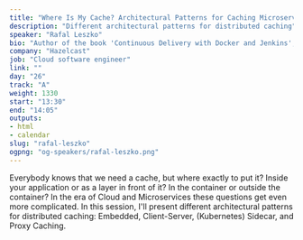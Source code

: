 ```yaml
---
title: "Where Is My Cache? Architectural Patterns for Caching Microservices by Example"
description: "Different architectural patterns for distributed caching"
speaker: "Rafal Leszko"
bio: "Author of the book 'Continuous Delivery with Docker and Jenkins', trainer, and a conference speaker. He specializes in Java development, Cloud environments, and Continuous Delivery. Former employee in a number of companies and scientific organizations: Google, CERN, AGH University, and more."
company: "Hazelcast"
job: "Cloud software engineer"
link: ""
day: "26"
track: "A"
weight: 1330
start: "13:30"
end: "14:05"
outputs:
- html
- calendar
slug: "rafal-leszko"
ogpng: "og-speakers/rafal-leszko.png"
---
```


Everybody knows that we need a cache, but where exactly to put it? Inside your application or as a layer in front of it? In the container or outside the container? In the era of Cloud and Microservices these questions get even more complicated. In this session, I'll present different architectural patterns for distributed caching: Embedded, Client-Server, (Kubernetes) Sidecar, and Proxy Caching.
